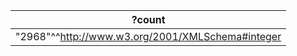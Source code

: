 | ?count                                             |
| -------------------------------------------------- |
| "2968"^^<http://www.w3.org/2001/XMLSchema#integer> |